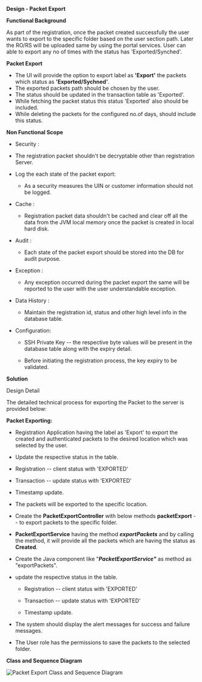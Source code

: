 **Design - Packet Export**

**Functional  Background**

As part of the registration, once the packet created successfully the user wants to export to the specific folder based on the user section path. Later the RO/RS will be uploaded same by using the portal services. User can able to export any no of times with the status has 'Exported/Synched'. 

**Packet Export**
- The UI will provide the option to export label as **'Export'** the packets which status as **'Exported/Sychned'**. 
- The exported packets path should be chosen by the user.
- The status should be updated in the transaction table as 'Exported'.
- While fetching the packet status this status 'Exported' also should be included.
- While deleting the packets for the configured no.of days, should include this status.

**Non Functional Scope**

-   Security :

-   The registration packet shouldn't be decryptable other than
        registration Server.

-   Log the each state of the packet export:

 	- As a security measures the UIN or customer information should
        not be logged.

-   Cache :

 	- Registration packet data shouldn't be cached and clear off all the
        data from the JVM local memory once the packet is created in
        local hard disk.

-   Audit :

    -   Each state of the packet export should be stored into the DB for
        audit purpose.

-   Exception :

    -   Any exception occurred during the packet export the same will be
        reported to the user with the user understandable exception.

-   Data History :

    -   Maintain the registration id, status and other high level info in
        the database table.

-   Configuration:

    -   SSH Private Key -- the respective byte values will be present in
        the database table along with the expiry detail.

    -   Before initiating the registration process, the key expiry to be
        validated.

**Solution**

Design Detail


 The detailed technical process for exporting the Packet to the server
  is provided below:
  
**Packet Exporting:**
  
-   Registration Application having the label as 'Export' to export the created and authenticated packets to the desired location which was selected by the user. 

-   Update the respective status in the table.

-   Registration -- client status with 'EXPORTED'

-   Transaction -- update status with 'EXPORTED'

-   Timestamp update.

-   The packets will be exported to the specific location.

-   Create the **PacketExportController** with below methods
        **packetExport**  --  to export packets to the specific folder.

-   **PacketExportService** having the method ***exportPackets*** and
    by calling the method, it will provide all the packets which are having
    the status as **Created**.

-   Create the Java component like "***PacketExportService"*** as
    method as "exportPackets".

-   update the respective status in the table.

    -   Registration -- client status with 'EXPORTED'

    -   Transaction -- update status with 'EXPORTED'

    -   Timestamp update.

-   The system should display the alert messages for success and failure
    messages.
    
-   The User role has the permissions to save the packets to the selected folder.


**Class and Sequence Diagram**

![Packet Export Class and Sequence Diagram ](_images/reg_packet_export.png)
